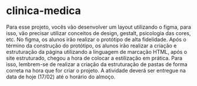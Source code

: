 # clinica-medica

Para esse projeto, vocês vão desenvolver um layout utilizando o figma, para isso, vão precisar utilizar conceitos de design, gestalt, psicologia das cores, etc. No figma, os alunos irão realizar o protótipo de alta fidelidade. Após o término da construção do protótipo, os alunos irão realizar a criação e estruturação da página utilizando a linguagem de marcação HTML, após o site estruturado, chegou a hora de colocar a estilização em prática. Para isso, lembrem-se de realizar a criação da estruturação de pastas de forma correta na hora que for criar o projeto. A atividade deverá ser entregue na data de hoje (17/02) até o horário do almoço.
